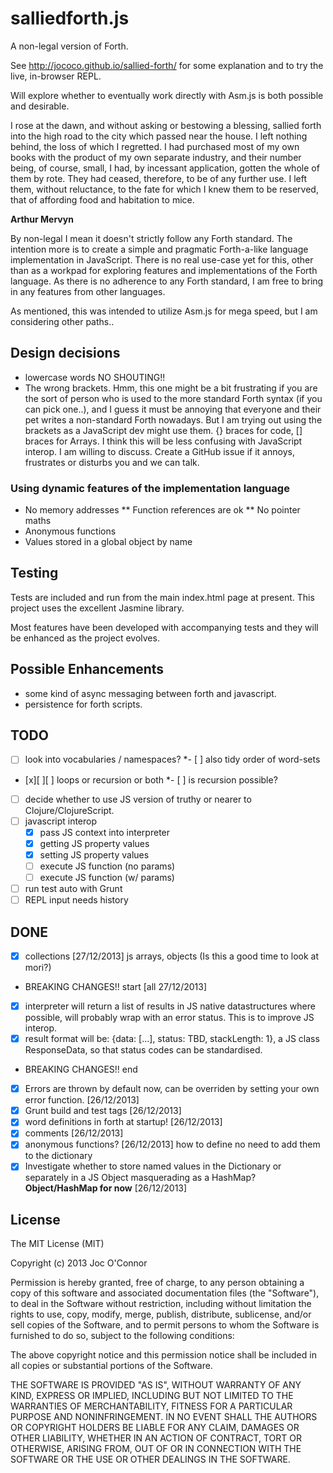 # salliedforth.js

A non-legal version of Forth.

See http://jococo.github.io/sallied-forth/ for some explanation and to try the live, in-browser REPL.

Will explore whether to eventually work directly with Asm.js is both possible and desirable.

I rose at the dawn, and without asking or bestowing a blessing, sallied forth into the high road to the city which passed near the house. I left nothing behind, the loss of which I regretted. I had purchased most of my own books with the product of my own separate industry, and their number being, of course, small, I had, by incessant application, gotten the whole of them by rote. They had ceased, therefore, to be of any further use. I left them, without reluctance, to the fate for which I knew them to be reserved, that of affording food and habitation to mice.

__Arthur Mervyn__

By non-legal I mean it doesn't strictly follow any Forth standard. The intention more is to create a simple and pragmatic Forth-a-like language implementation in JavaScript. There is no real use-case yet for this, other than as a workpad for exploring features and implementations of the Forth language. As there is no adherence to any Forth standard, I am free to bring in any features from other languages.

As mentioned, this was intended to utilize Asm.js for mega speed, but I am considering other paths..

## Design decisions

* lowercase words NO SHOUTING!!
* The wrong brackets. Hmm, this one might be a bit frustrating if you are the sort of person who is used to the more standard Forth syntax (if you can pick one..), and I guess it must be annoying that everyone and their pet writes a non-standard Forth nowadays. But I am trying out using the brackets as a JavaScript dev might use them. {} braces for code, [] braces for Arrays. I think this will be less confusing with JavaScript interop. I am willing to discuss. Create a GitHub issue if it annoys, frustrates or disturbs you and we can talk.

### Using dynamic features of the implementation language

* No memory addresses
  ** Function references are ok
  ** No pointer maths
* Anonymous functions
* Values stored in a global object by name

## Testing

Tests are included and run from the main index.html page at present. This project uses the excellent Jasmine library.

Most features have been developed with accompanying tests and they will be enhanced as the project evolves.

## Possible Enhancements

- some kind of async messaging between forth and javascript.
- persistence for forth scripts.


## TODO


- [ ] look into vocabularies / namespaces?
  *- [ ] also tidy order of word-sets
- [x][ ][ ] loops or recursion or both
  *- [ ] is recursion possible?
- [ ] decide whether to use JS version of truthy or nearer to Clojure/ClojureScript.
- [ ] javascript interop
  - [x] pass JS context into interpreter
  - [x] getting JS property values
  - [x] setting JS property values
  - [ ] execute JS function (no params)
  - [ ] execute JS function (w/ params)
- [ ] run test auto with Grunt
- [ ] REPL input needs history

## DONE

- [x] collections [27/12/2013]
  js arrays, objects (Is this a good time to look at mori?)
- BREAKING CHANGES!! start [all 27/12/2013]
- [x] interpreter will return a list of results in JS native datastructures where possible, will probably wrap with an error status. This is to improve JS interop.
- [x] result format will be: {data: [<array of values>...], status: TBD, stackLength: 1}, a JS class ResponseData, so that status codes can be standardised.
- BREAKING CHANGES!! end
- [x] Errors are thrown by default now, can be overriden by setting your own error function. [26/12/2013]
- [x] Grunt build and test tags [26/12/2013]
- [x] word definitions in forth at startup! [26/12/2013]
- [x] comments [26/12/2013]
- [x] anonymous functions? [26/12/2013]
  how to define
  no need to add them to the dictionary
- [x] Investigate whether to store named values in the Dictionary or
separately in a JS Object masquerading as a HashMap?
  **Object/HashMap for now** [26/12/2013]

## License

The MIT License (MIT)

Copyright (c) 2013 Joc O'Connor

Permission is hereby granted, free of charge, to any person obtaining a copy of
this software and associated documentation files (the "Software"), to deal in
the Software without restriction, including without limitation the rights to
use, copy, modify, merge, publish, distribute, sublicense, and/or sell copies of
the Software, and to permit persons to whom the Software is furnished to do so,
subject to the following conditions:

The above copyright notice and this permission notice shall be included in all
copies or substantial portions of the Software.

THE SOFTWARE IS PROVIDED "AS IS", WITHOUT WARRANTY OF ANY KIND, EXPRESS OR
IMPLIED, INCLUDING BUT NOT LIMITED TO THE WARRANTIES OF MERCHANTABILITY, FITNESS
FOR A PARTICULAR PURPOSE AND NONINFRINGEMENT. IN NO EVENT SHALL THE AUTHORS OR
COPYRIGHT HOLDERS BE LIABLE FOR ANY CLAIM, DAMAGES OR OTHER LIABILITY, WHETHER
IN AN ACTION OF CONTRACT, TORT OR OTHERWISE, ARISING FROM, OUT OF OR IN
CONNECTION WITH THE SOFTWARE OR THE USE OR OTHER DEALINGS IN THE SOFTWARE.
